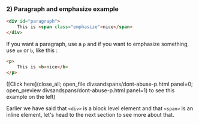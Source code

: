 ### 2) Paragraph and emphasize example

```html
<div id="paragraph">
    This is <span class="emphasize">nice</span>
</div>
```

If you want a paragraph, use a `p` and if you want to emphasize something, use `em` or `b`, like this :

```html
<p>
    This is <b>nice</b>
</p>
```

([Click here](close_all; open_file divsandspans/dont-abuse-p.html panel=0; open_preview divsandspans/dont-abuse-p.html panel=1) to see this example on the left)


Earlier we have said that `<div>` is a block level element and that `<span>` is an inline element, let's head to the next section to see more about that.